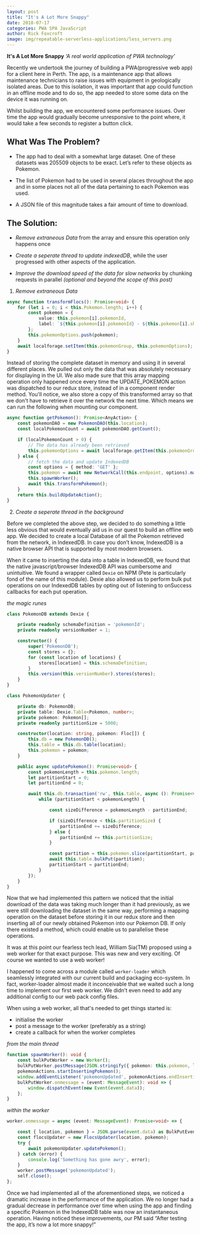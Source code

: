 ```yaml
---
layout: post
title: "It's A Lot More Snappy"
date: 2018-07-17
categories: PWA SPA JavaScript
author: Rick Foxcroft
image: img/repeatable-serverless-applications/less_servers.png
---
```


**It's A Lot More Snappy**
_‘A real world application of PWA technology’_

Recently we undertook the journey of building a PWA(progressive web app) for a client here in Perth.  The app, is a maintenance app that allows maintenance technicians to raise issues with equipment in geologically  isolated areas. Due to this isolation, it was important that app could function in an offline mode and to do so, the app needed to store some data on the device it was running on.

Whilst building the app, we encountered some performance issues. Over time the app would gradually become unresponsive to the point where, it would take a few seconds to register a button click.

## What Was The Problem?

* The app had to deal with a somewhat large dataset. One of these datasets was 205509 objects to be exact. Let’s refer to these objects as Pokemon.

* The list of Pokemon had to be used in several places throughout the app and in some places not all of the data pertaining to each Pokemon was used.

* A JSON file of this magnitude takes a fair amount of time to download.

## The Solution:

* _Remove extraneous Data_ from the array and ensure this operation only happens once

* _Create a seperate thread to update indexedDB_, while the user progressed with other aspects of the application.

* _Improve the download speed of the data for slow networks_ by chunking requests in parallel
_(optional and beyond the scope of this post)_

1. *Remove extraneous Data*

```typescript
async function transformFlocs(): Promise<void> {
    for (let i = 0; i < this.Pokemon.length; i++) {
        const pokemon = {
            value: this.pokemon[i].pokemonId,
            label: `${this.pokemon[i].pokemonId} - ${this.pokemon[i].shortDescription}`
        };
        this.pokemonOptions.push(pokemon);
    }
    await localforage.setItem(this.pokemonGroup, this.pokemonOptions);
}
```

Instead of storing the complete dataset in memory and using it in several different places. We pulled out only the data that was absolutely necessary for displaying in the UI. We also made sure that this array mapping operation only happened once every time the UPDATE_POKEMON action was dispatched to our redux store, instead of in a component render method. You'll notice, we also store a copy of this transformed array so that we don't have to retrieve it over the network the next time. Which means we can run the following when mounting our component.

```typescript
async function getPokemon(): Promise<AnyAction> {
    const pokemonDAO = new PokemonDAO(this.location);
    const localPokemonCount = await pokemonDAO.getCount();

    if (localPokemonCount > 0) {
        // The data has already been retrieved
        this.pokemonOptions = await localforage.getItem(this.pokemonGroup) as SelectOption[];
    } else {
        // fetch the data and update IndexedDB
        const options = { method: 'GET' };
        this.pokemon = await new NetworkCall(this.endpoint, options).makeRequest() as Pokemon[];
        this.spawnWorker();
        await this.transformPokemon();
    }
    return this.buildUpdateAction();
}
```
2. *Create a seperate thread in the background*

Before we completed the above step, we decided to do something a little less obvious that would eventually aid us in our quest to build an offline web app. We decided to create a local Database of all the Pokemon retrieved from the network, in IndexedDB. In case you don’t know, IndexedDB is a native browser API that is supported by most modern browsers.

When it came to inserting the data into a table in IndexedDB, we found that the native javascript/browser IndexedDB API was cumbersome and unintuitive. We found a wrapper called `Dexie` on NPM (Pete is particularly fond of the name of this module). Dexie also allowed us to perform bulk  put operations on our IndexedDB tables by opting out of listening to onSuccess callbacks for each put operation.

_the magic runes_

```typescript
class PokemonDB extends Dexie {

    private readonly schemaDefinition = 'pokemonId';
    private readonly versionNumber = 1;

    constructor() {
        super('PokemonDB');
        const stores = {};
        for (const location of locations) {
            stores[location] = this.schemaDefinition;
        }
        this.version(this.versionNumber).stores(stores);
    }
}

class PokemonUpdater {

    private db: PokemonDB;
    private table: Dexie.Table<Pokemon, number>;
    private pokemon: Pokemon[];
    private readonly partitionSize = 5000;

    constructor(location: string, pokemon: Floc[]) {
        this.db = new PokemonDB();
        this.table = this.db.table(location);
        this.pokemon = pokemon;
    }

    public async updatePokemon(): Promise<void> {
        const pokemonLength = this.pokemon.length;
        let partitionStart = 0;
        let partitionEnd = 0;

        await this.db.transaction('rw', this.table, async (): Promise<void> => {
            while (partitionStart < pokemonLength) {

                const sizeDifference = pokemonLength - partitionEnd;

                if (sizeDifference < this.partitionSize) {
                    partitionEnd += sizeDifference;
                } else {
                    partitionEnd += this.partitionSize;
                }

                const partition = this.pokemon.slice(partitionStart, partitionEnd);
                await this.table.bulkPut(partition);
                partitionStart = partitionEnd;
            }
        });
    }
}
```

Now that we had implemented this pattern we noticed that the initial download of the data was taking much longer than it had previously, as we were still downloading the dataset in the same way, performing a mapping operation on the dataset before storing it in our redux store and then inserting all of our newly obtained Pokemon into our Pokemon DB. If only there existed a method, which could enable us to parallelise these operations.

It was at this point our fearless tech lead, William Sia(TM) proposed using a web worker for that exact purpose. This was new and very exciting. Of course we wanted to use a web worker!

I happened to come across a module called `worker-loader` which seamlessly integrated with our current build and packaging eco-system. In fact, worker-loader almost made it inconceivable that we waited such a long time to implement our first web worker. We didn’t even need to add any additional config to our web pack config files.

When using a web worker, all that's needed to get things started is:

- initialise the worker
- post a message to the worker (preferably as a string)
- create a callback for when the worker completes

_from the main thread_

```typescript
function spawnWorker(): void {
    const bulkPutWorker = new Worker();
    bulkPutWorker.postMessage(JSON.stringify({ pokemon: this.pokemon, location: this.location }));
    pokemonActions.startInsertingPokemon();
    window.addEventListener('pokemonUpdated', pokemonActions.endInsertingPokemon);
    bulkPutWorker.onmessage = (event: MessageEvent): void => {
        window.dispatchEvent(new Event(event.data));
    };
}
```

_within the worker_

```typescript
worker.onmessage = async (event: MessageEvent): Promise<void> => {

    const { location, pokemon } = JSON.parse(event.data) as BulkPutEvent;
    const flocsUpdater = new FlocsUpdater(location, pokemon);
    try {
        await pokemonUpdater.updatePokemon();
    } catch (error) {
        console.log('Something has gone awry', error);
    }
    worker.postMessage('pokemonUpdated');
    self.close();
};
```

Once we had implemented all of the aforementioned steps, we noticed a dramatic increase in the performance of the application. We no longer had a gradual decrease in performance over time when using the app and finding a specific Pokemon in the IndexedDB table was now an instantaneous operation. Having noticed these improvements, our PM said “After testing the app, it’s now a lot more snappy!”
